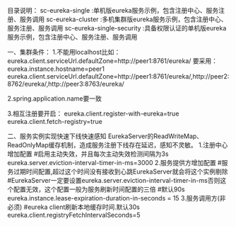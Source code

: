 目录说明：
sc-eureka-single             :单机版eureka服务示例，包含注册中心、服务注册、服务调用
sc-eureka-cluster            :多机集群版eureka服务示例，包含注册中心、服务注册、服务调用
sc-eureka-single-security    :具备权限认证的单机版eureka服务示例，包含注册中心、服务注册、服务调用

一、集群条件：
1.不能用localhost比如： 
eureka.client.serviceUrl.defaultZone=http://peer1:8761/eureka/
要采用： 
eureka.instance.hostname=peer1 
eureka.client.serviceUrl.defaultZone=http://peer1:8761/eureka/,http://peer2:8762/eureka/,http://peer3:8763/eureka/

2.spring.application.name要一致

3.相互注册要开启： 
eureka.client.register-with-eureka=true 
eureka.client.fetch-registry=true

二、服务实例实现快速下线快速感知
EurekaServer的ReadWriteMap、ReadOnlyMap缓存机制，造成服务注册下线存在延迟，感知不灵敏。
1.注册中心增加配置
#启用主动失效，并且每次主动失效检测间隔为3s
eureka.server.eviction-interval-timer-in-ms=3000
2.服务提供方增加配置
#服务过期时间配置,超过这个时间没有接收到心跳EurekaServer就会将这个实例剔除
#EurekaServer一定要设置eureka.server.eviction-interval-timer-in-ms否则这个配置无效，这个配置一般为服务刷新时间配置的三倍
#默认90s
eureka.instance.lease-expiration-duration-in-seconds = 15
3.服务调用方(非必须)
#eureka client刷新本地缓存时间.默认30s
eureka.client.registryFetchIntervalSeconds=5
